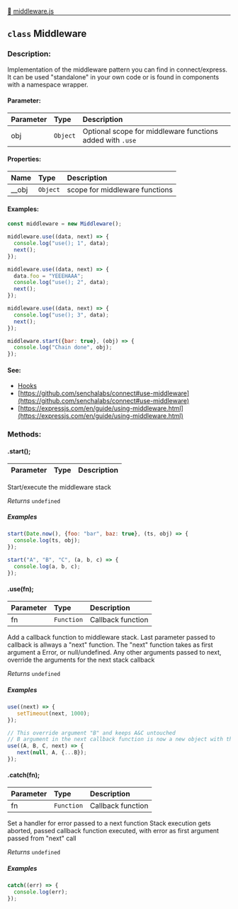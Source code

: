 <div class="mb-0">
    🔗 <a class="source-code" target="_blank"
        href="https://github.com/OpenHausIO/backend/blob/dev&#x2F;system&#x2F;middleware.js">middleware.js</a>
</div>
<hr style="margin: 0 !important" />

<!-- CLASS -->

<!-- GENERAL -->
## `class` Middleware 
### Description:

Implementation of the middleware pattern you can find in connect/express.
It can be used "standalone" in your own code or is found in components with a namespace wrapper.

<!-- GENERAL -->

<!-- PARAMETER -->
#### Parameter:
| Parameter | Type       | Description    |
| :-------- | :--------- |:------------- |
| obj | `Object` |  Optional <this> scope for middleware functions added with `.use` |
<!-- PARAMETER -->

<!-- PROPERTIES -->
#### Properties:
| Name | Type | Description |
| :---- | :-------- | :----------- |
| __obj | `Object` | <this> scope for middleware functions |
<!-- PROPERTIES -->

<!-- EVENTS -->
<!-- EVENTS -->

<!-- EXAMPLES -->
#### Examples:
        
```js
const middleware = new Middleware();

middleware.use((data, next) => {
  console.log("use(); 1", data);
  next();
});

middleware.use((data, next) => {
  data.foo = "YEEEHAAA";
  console.log("use(); 2", data);
  next();
});

middleware.use((data, next) => {
  console.log("use(); 3", data);
  next();
});

middleware.start({bar: true}, (obj) => {
  console.log("Chain done", obj);
});
```

<!-- EXAMPLES -->

<!-- LINKS -->
#### See:
- [Hooks](/backend/system/hooks.js)<br />
- [https://github.com/senchalabs/connect#use-middleware](https://github.com/senchalabs/connect#use-middleware)<br />
- [https://expressjs.com/en/guide/using-middleware.html](https://expressjs.com/en/guide/using-middleware.html)<br />
<!-- LINKS -->

<!-- CLASS -->



<!-- METHODS -->
### Methods:
#### .start(); 

| Parameter | Type       | Description    |
| :-------- | :--------- |:------------- |


Start/execute the middleware stack 


*Returns*   `undefined`   

##### Examples
    
```js
start(Date.now(), {foo: "bar", baz: true}, (ts, obj) => {
  console.log(ts, obj);
});
```

    
```js
start("A", "B", "C", (a, b, c) => {
  console.log(a, b, c);
});
```

<!-- LINKS -->
<!-- LINKS -->

#### .use(fn); 

| Parameter | Type       | Description    |
| :-------- | :--------- |:------------- |
| fn | `Function` |  Callback function |


Add a callback function to middleware stack.
Last parameter passed to callback is allways a "next" function.
The "next" function takes as first argument a Error, or null/undefined.
Any other arguments passed to next, override the arguments for the next stack callback


*Returns*   `undefined`   

##### Examples
    
```js
use((next) => {
   setTimeout(next, 1000);
});
```

    
```js
// This override argument "B" and keeps A&C untouched
// B argument in the next callback function is now a new object with the properties of B (shallow copy)
use((A, B, C, next) => {
   next(null, A, {...B});
});
```

<!-- LINKS -->
<!-- LINKS -->

#### .catch(fn); 

| Parameter | Type       | Description    |
| :-------- | :--------- |:------------- |
| fn | `Function` |  Callback function |


Set a handler for error passed to a next function
Stack execution gets aborted, passed callback function executed, 
with error as first argument passed from "next" call


*Returns*   `undefined`   

##### Examples
    
```js
catch((err) => {
  console.log(err);
});
```

<!-- LINKS -->
<!-- LINKS -->

<!-- METHODS -->
